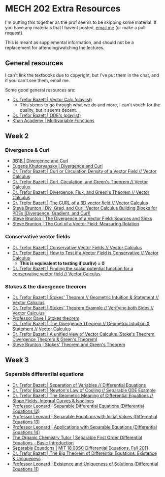 # MECH 202 Extra Resources

I'm putting this together as the prof seems to be skipping some material. If you have any materials that I havent posted, [email me](mailto:stewcop23@gmail.com) (or make a pull request).

This is meant as supplemental information, and should not be a replacement for attending/watching the lectures.

## General resources

I can't link the textbooks due to copyright, but I've put them in the chat, and if you can't see them, email me.

Some good general resources are:

* [Dr. Trefor Bazett | Vector Calc (playlist)](https://youtube.com/playlist?list=PLHXZ9OQGMqxfW0GMqeUE1bLKaYor6kbHa&si=5EKylSHc7rjWRiwP)
  * This seems to go through what we do and more, I can't vouch for the quality, but it seems decent.
* [Dr. Trefor Bazett | ODE's (playlist)](https://youtube.com/playlist?list=PLHXZ9OQGMqxde-SlgmWlCmNHroIWtujBw&si=lwj4Nu0FHzH4IJgW)
* [Khan Academy | Multivariable Functions](https://www.youtube.com/playlist?list=PLSQl0a2vh4HC5feHa6Rc5c0wbRTx56nF7)

## Week 2

### Divergence & Curl

* [3B1B | Divergence and Curl](https://youtu.be/rB83DpBJQsE?si=U--vrR6VnQjzNtAH)
* [Eugene Khutoryansky | Divergence and Curl](https://www.youtube.com/watch?v=qOcFJKQPZfo)
* [Dr. Trefor Bazett | Curl or Circulation Density of a Vector Field  //  Vector Calculus](https://www.youtube.com/watch?v=gWbfdPUynz0&list=PLHXZ9OQGMqxfW0GMqeUE1bLKaYor6kbHa&index=17&pp=iAQB)
* [Dr. Trefor Bazett | Curl, Circulation, and Green's Theorem  //  Vector Calculus](https://www.youtube.com/watch?v=JB99RbQAilI&list=PLHXZ9OQGMqxfW0GMqeUE1bLKaYor6kbHa&index=18&pp=iAQB)
* [Dr. Trefor Bazett | Divergence, Flux, and Green's Theorem // Vector Calculus](https://www.youtube.com/watch?v=GsjJs71SBec&list=PLHXZ9OQGMqxfW0GMqeUE1bLKaYor6kbHa&index=19&pp=iAQB)
* [Dr. Trefor Bazett | The CURL of a 3D vector field  //  Vector Calculus](https://www.youtube.com/watch?v=aDNyyTtaJdY&list=PLHXZ9OQGMqxfW0GMqeUE1bLKaYor6kbHa&index=32&pp=iAQB)
* [Steve Brunton | Div, Grad, and Curl: Vector Calculus Building Blocks for PDEs [Divergence, Gradient, and Curl]](https://www.youtube.com/watch?v=lKXW7DRyyro&list=PLMrJAkhIeNNQromC4WswpU1krLOq5Ro6S&index=2&pp=iAQB)
* [Steve Brunton | The Divergence of a Vector Field: Sources and Sinks](https://www.youtube.com/watch?v=So7vlARGs68&list=PLMrJAkhIeNNQromC4WswpU1krLOq5Ro6S&index=4&pp=iAQB)
* [Steve Brunton | The Curl of a Vector Field: Measuring Rotation](https://www.youtube.com/watch?v=QtiCZQIwBT8&list=PLMrJAkhIeNNQromC4WswpU1krLOq5Ro6S&index=5&pp=iAQB)

### Conservative vector fields

* [Dr. Trefor Bazett | Conservative Vector Fields  //  Vector Calculus](https://www.youtube.com/watch?v=76nzOtupeRc&list=PLHXZ9OQGMqxfW0GMqeUE1bLKaYor6kbHa&index=13&pp=iAQB)
* [Dr. Trefor Bazett | How to Test if a Vector Field is Conservative  //  Vector Calculus](https://www.youtube.com/watch?v=ZGUvyGeNT44&list=PLHXZ9OQGMqxfW0GMqeUE1bLKaYor6kbHa&index=15&pp=iAQB)
  * __This is equivalent to testing if curl(v) = 0__
* [Dr. Trefor Bazett | Finding the scalar potential function for a conservative vector field // Vector Calculus](https://www.youtube.com/watch?v=jlza4rEFXKM&list=PLHXZ9OQGMqxfW0GMqeUE1bLKaYor6kbHa&index=16&pp=iAQB)

### Stokes & the divergence theorem

* [Dr. Trefor Bazett | Stokes' Theorem // Geometric Intuition & Statement  //  Vector Calculus](https://www.youtube.com/watch?v=0UvNF_cfBJ4&list=PLHXZ9OQGMqxfW0GMqeUE1bLKaYor6kbHa&index=33&pp=iAQB)
* [Dr. Trefor Bazett | Stokes' Theorem Example // Verifying both Sides // Vector Calculus](https://www.youtube.com/watch?v=ms4JjH0BANU&list=PLHXZ9OQGMqxfW0GMqeUE1bLKaYor6kbHa&index=34&pp=iAQB)
* [Professor Dave | Stokes theorem](https://youtu.be/QS-zUSu-nxA?si=ghsiR-5HiIZ5HGS2)
* [Dr. Trefor Bazett | The Divergence Theorem // Geometric Intuition & Statement // Vector Calculus](https://www.youtube.com/watch?v=pY4t-ikhzhU&list=PLHXZ9OQGMqxfW0GMqeUE1bLKaYor6kbHa&index=35&pp=iAQB)
* [Dr. Trefor Bazett | A unified view of Vector Calculus (Stoke's Theorem, Divergence Theorem & Green's Theorem)](https://www.youtube.com/watch?v=PIoqMNL7tV0&list=PLHXZ9OQGMqxfW0GMqeUE1bLKaYor6kbHa&index=39&pp=iAQB)
* [Steve Brunton | Stokes' Theorem and Green's Theorem](https://www.youtube.com/watch?v=LqNqqidw2mg&list=PLMrJAkhIeNNQromC4WswpU1krLOq5Ro6S&index=8&pp=iAQB)

## Week 3

### Seperable differential equations

* [Dr. Trefor Bazett | Separation of Variables //  Differential Equations](https://www.youtube.com/watch?v=7Y-frhf-1Zk&list=PLHXZ9OQGMqxde-SlgmWlCmNHroIWtujBw&index=3&pp=iAQB)
* [Dr. Trefor Bazett | Newton's Law of Cooling  // Separable ODE Example](https://www.youtube.com/watch?v=_bAjWNsNrQA&list=PLHXZ9OQGMqxde-SlgmWlCmNHroIWtujBw&index=4&pp=iAQB)
* [Dr. Trefor Bazett | The Geometric Meaning of Differential Equations // Slope Fields, Integral Curves & Isoclines](https://www.youtube.com/watch?v=ccDMpj2UK_M&list=PLHXZ9OQGMqxde-SlgmWlCmNHroIWtujBw&index=5&pp=iAQB)
* [Professor Leonard | Separable Differential Equations (Differential Equations 12)](https://www.youtube.com/watch?v=WfX20b-peDw&list=PLDesaqWTN6ESPaHy2QUKVaXNZuQNxkYQ_&index=13&pp=iAQB)
* [Professor Leonard | Separable Equations with Initial Values (Differential Equations 13)](https://www.youtube.com/watch?v=ZWXG3c7A_9s&list=PLDesaqWTN6ESPaHy2QUKVaXNZuQNxkYQ_&index=14&pp=iAQB)
* [Professor Leonard | Applications with Separable Equations (Differential Equations 14)](https://www.youtube.com/watch?v=VZChL3Pqioo&list=PLDesaqWTN6ESPaHy2QUKVaXNZuQNxkYQ_&index=15&pp=iAQB)
* [The Organic Chemistry Tutor | Separable First Order Differential Equations - Basic Introduction](https://www.youtube.com/watch?v=C7nuJcJriWM&list=PLiuWLI6f_m24xLlBR4kAV7vUW8AURRUNt&index=1&pp=iAQB)
* [Separable Equations | MIT 18.03SC Differential Equations, Fall 2011](https://www.youtube.com/watch?v=76WdBlGpxVw&t=2s)
* [Dr. Trefor Bazett | The Big Theorem of Differential Equations: Existence & Uniqueness](https://www.youtube.com/watch?v=_WpncZ3RkTg&list=PLHXZ9OQGMqxde-SlgmWlCmNHroIWtujBw&index=6&pp=iAQB)
* [Professor Leonard | Existence and Uniqueness of Solutions (Differential Equations 11)](https://www.youtube.com/watch?v=BVKyaEu1FWk&list=PLDesaqWTN6ESPaHy2QUKVaXNZuQNxkYQ_&index=12&pp=iAQB)
